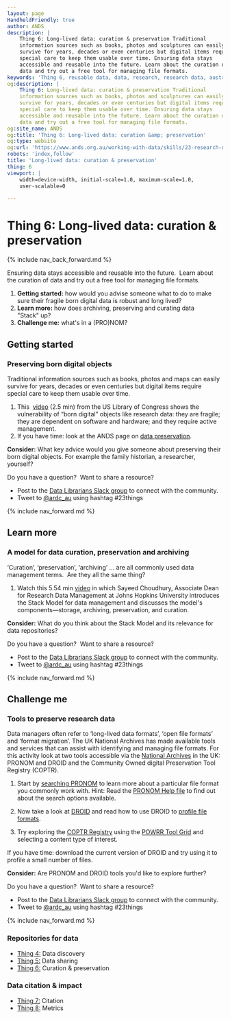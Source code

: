 ```yaml
---
layout: page
HandheldFriendly: true
author: ANDS
description: |
    Thing 6: Long-lived data: curation & preservation Traditional
    information sources such as books, photos and sculptures can easily
    survive for years, decades or even centuries but digital items require
    special care to keep them usable over time. Ensuring data stays
    accessible and reusable into the future. Learn about the curation of
    data and try out a free tool for managing file formats.
keywords: 'Thing 6, reusable data, data, research, research data, australia'
og:description: |
    Thing 6: Long-lived data: curation & preservation Traditional
    information sources such as books, photos and sculptures can easily
    survive for years, decades or even centuries but digital items require
    special care to keep them usable over time. Ensuring data stays
    accessible and reusable into the future. Learn about the curation of
    data and try out a free tool for managing file formats.
og:site_name: ANDS
og:title: 'Thing 6: Long-lived data: curation &amp; preservation'
og:type: website
og:url: 'https://www.ands.org.au/working-with-data/skills/23-research-data-things/all23/thing-6'
robots: 'index,follow'
title: 'Long-lived data: curation & preservation'
thing: 6
viewport: |
    width=device-width, initial-scale=1.0, maximum-scale=1.0,
    user-scalable=0

---
```


# Thing 6: Long-lived data: curation & preservation

{% include nav_back_forward.md %}

Ensuring data stays accessible and reusable into the future.  Learn
about the curation of data and try out a free tool for managing file
formats.

1.  **Getting started:** how would you advise someone what to do to make
    sure their fragile born digital data is robust and long lived?
2.  **Learn more:** how does archiving, preserving and curating data
    "Stack" up?
3.  **Challenge me:** what's in a (PRO)NOM?


## Getting started
### Preserving born digital objects

Traditional information sources such as books, photos and maps can
easily survive for years, decades or even centuries but digital items
require special care to keep them usable over time.

1.  This  [video](https://youtu.be/qEmmeFFafUs) (2.5 min) from the US
    Library of Congress shows the vulnerability of “born digital”
    objects like research data: they are fragile; they are dependent on
    software and hardware; and they require active management.
2.  If you have time: look at the ANDS page on [data
    preservation](https://www.ands.org.au/working-with-data/data-management/data-preservation).

**Consider:** What key advice would you give someone about preserving
their born digital objects. For example the family historian, a
researcher, yourself?

Do you have a question?  Want to share a resource?
- Post to the [Data Librarians Slack group](https://tiny.cc/data-librarians) to connect with the community.
- Tweet to [@ardc_au](https://twitter.com/ARDC_AU) using hashtag #23things

{% include nav_forward.md %}

## Learn more
### A model for data curation, preservation and archiving

‘Curation’, ‘preservation’, ‘archiving’ … are all commonly used data
management terms.  Are they all the same thing?

1. Watch this 5.54 min [video](http://www.clir.org/initiatives-partnerships/data-curation) in
which Sayeed Choudhury, Associate Dean for Research Data Management at
Johns Hopkins University introduces the Stack Model for data management
and discusses the model's components—storage, archiving, preservation,
and curation.

**Consider:** What do you think about the Stack Model and its relevance
for data repositories?

Do you have a question?  Want to share a resource?
- Post to the [Data Librarians Slack group](https://tiny.cc/data-librarians) to connect with the community.
- Tweet to [@ardc_au](https://twitter.com/ARDC_AU) using hashtag #23things

{% include nav_forward.md %}

## Challenge me
### Tools to preserve research data

Data managers often refer to ‘long-lived data formats’, ‘open file
formats’ and ‘format migration’. The UK National Archives has made
available tools and services that can assist with identifying and
managing file formats. For this activity look at two tools accessible
via the [National Archives](https://www.nationalarchives.gov.uk/PRONOM/Default.aspx#) in
the UK: PRONOM and DROID and the Community Owned digital Preservation
Tool Registry (COPTR).

1. Start by [searching
PRONOM](https://www.nationalarchives.gov.uk/PRONOM/BasicSearch/proBasicSearch.aspx?status=new "Search PRONOM")
to learn more about a particular file format you commonly work
with. Hint: Read the [PRONOM Help
file](https://www.nationalarchives.gov.uk/help/PRONOM/default.htm "PRONOM help files")
to find out about the search options available.

2. Now take a look at
[DROID](https://www.nationalarchives.gov.uk/information-management/manage-information/preserving-digital-records/droid/ "DROID")
and read how to use DROID to [profile file
formats](https://www.nationalarchives.gov.uk/information-management/manage-information/policy-process/digital-continuity/file-profiling-tool-droid/ "Use DROID for profiling file formats").

3. Try exploring the [COPTR
Registry](http://coptr.digipres.org/ "COPTR registry") using the [POWRR
Tool Grid](http://www.digipres.org/tools/ "POWRR Tool Grid") and
selecting a content type of interest.

If you have time: download the current version of DROID and try using it
to profile a small number of files.

**Consider:** Are PRONOM and DROID tools you'd like to explore further?

Do you have a question?  Want to share a resource?
- Post to the [Data Librarians Slack group](https://tiny.cc/data-librarians) to connect with the community.
- Tweet to [@ardc_au](https://twitter.com/ARDC_AU) using hashtag #23things

{% include nav_forward.md %}

### Repositories for data

- [Thing 4:](thing-4.md) Data discovery
- [Thing 5:](thing-5.md) Data sharing
- [Thing 6:](thing-6.md) Curation & preservation

### Data citation & impact

- [Thing 7:](thing-7.md) Citation
- [Thing 8:](thing-8.md) Metrics
